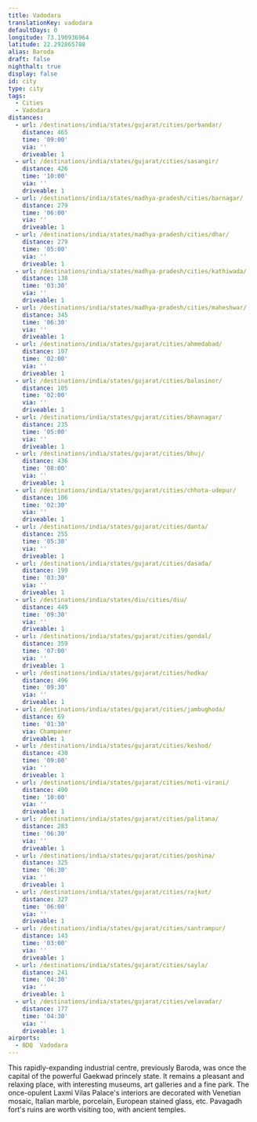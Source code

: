 ```yaml
---
title: Vadodara
translationKey: vadodara
defaultDays: 0
longitude: 73.190936964
latitude: 22.292865788
alias: Baroda
draft: false
nighthalt: true
display: false
id: city
type: city
tags:
  - Cities
  - Vadodara
distances:
  - url: /destinations/india/states/gujarat/cities/porbandar/
    distance: 465
    time: '09:00'
    via: ''
    driveable: 1
  - url: /destinations/india/states/gujarat/cities/sasangir/
    distance: 426
    time: '10:00'
    via: ''
    driveable: 1
  - url: /destinations/india/states/madhya-pradesh/cities/barnagar/
    distance: 279
    time: '06:00'
    via: ''
    driveable: 1
  - url: /destinations/india/states/madhya-pradesh/cities/dhar/
    distance: 279
    time: '05:00'
    via: ''
    driveable: 1
  - url: /destinations/india/states/madhya-pradesh/cities/kathiwada/
    distance: 138
    time: '03:30'
    via: ''
    driveable: 1
  - url: /destinations/india/states/madhya-pradesh/cities/maheshwar/
    distance: 345
    time: '06:30'
    via: ''
    driveable: 1
  - url: /destinations/india/states/gujarat/cities/ahmedabad/
    distance: 107
    time: '02:00'
    via: ''
    driveable: 1
  - url: /destinations/india/states/gujarat/cities/balasinor/
    distance: 105
    time: '02:00'
    via: ''
    driveable: 1
  - url: /destinations/india/states/gujarat/cities/bhavnagar/
    distance: 235
    time: '05:00'
    via: ''
    driveable: 1
  - url: /destinations/india/states/gujarat/cities/bhuj/
    distance: 436
    time: '08:00'
    via: ''
    driveable: 1
  - url: /destinations/india/states/gujarat/cities/chhota-udepur/
    distance: 106
    time: '02:30'
    via: ''
    driveable: 1
  - url: /destinations/india/states/gujarat/cities/danta/
    distance: 255
    time: '05:30'
    via: ''
    driveable: 1
  - url: /destinations/india/states/gujarat/cities/dasada/
    distance: 199
    time: '03:30'
    via: ''
    driveable: 1
  - url: /destinations/india/states/diu/cities/diu/
    distance: 449
    time: '09:30'
    via: ''
    driveable: 1
  - url: /destinations/india/states/gujarat/cities/gondal/
    distance: 359
    time: '07:00'
    via: ''
    driveable: 1
  - url: /destinations/india/states/gujarat/cities/hodka/
    distance: 496
    time: '09:30'
    via: ''
    driveable: 1
  - url: /destinations/india/states/gujarat/cities/jambughoda/
    distance: 69
    time: '01:30'
    via: Champaner
    driveable: 1
  - url: /destinations/india/states/gujarat/cities/keshod/
    distance: 430
    time: '09:00'
    via: ''
    driveable: 1
  - url: /destinations/india/states/gujarat/cities/moti-virani/
    distance: 490
    time: '10:00'
    via: ''
    driveable: 1
  - url: /destinations/india/states/gujarat/cities/palitana/
    distance: 283
    time: '06:30'
    via: ''
    driveable: 1
  - url: /destinations/india/states/gujarat/cities/poshina/
    distance: 325
    time: '06:30'
    via: ''
    driveable: 1
  - url: /destinations/india/states/gujarat/cities/rajkot/
    distance: 327
    time: '06:00'
    via: ''
    driveable: 1
  - url: /destinations/india/states/gujarat/cities/santrampur/
    distance: 143
    time: '03:00'
    via: ''
    driveable: 1
  - url: /destinations/india/states/gujarat/cities/sayla/
    distance: 241
    time: '04:30'
    via: ''
    driveable: 1
  - url: /destinations/india/states/gujarat/cities/velavadar/
    distance: 177
    time: '04:30'
    via: ''
    driveable: 1
airports:
  - BDQ  Vadodara
---
```

















































































































































































This rapidly-expanding industrial centre, previously Baroda, was once the capital of the powerful Gaekwad princely state. It remains a pleasant and relaxing place, with interesting museums, art galleries and a fine park. The once-opulent Laxmi Vilas Palace's interiors are decorated with Venetian mosaic, Italian marble, porcelain, European stained glass, etc. Pavagadh fort's ruins are worth visiting too, with ancient temples.